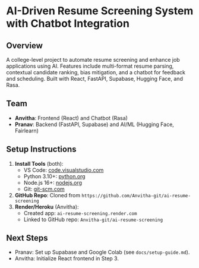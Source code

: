 # AI-Driven Resume Screening System with Chatbot Integration

## Overview
A college-level project to automate resume screening and enhance job applications using AI. Features include multi-format resume parsing, contextual candidate ranking, bias mitigation, and a chatbot for feedback and scheduling. Built with React, FastAPI, Supabase, Hugging Face, and Rasa.

## Team
- **Anvitha**: Frontend (React) and Chatbot (Rasa)
- **Pranav**: Backend (FastAPI, Supabase) and AI/ML (Hugging Face, Fairlearn)

## Setup Instructions
1. **Install Tools** (both):
   - VS Code: [code.visualstudio.com](https://code.visualstudio.com/)
   - Python 3.10+: [python.org](https://www.python.org/downloads/)
   - Node.js 16+: [nodejs.org](https://nodejs.org/)
   - Git: [git-scm.com](https://git-scm.com/)
2. **GitHub Repo**: Cloned from `https://github.com/Anvitha-git/ai-resume-screening`
3. **Render/Heroku** (Anvitha):
   - Created app: `ai-resume-screening.render.com`
   - Linked to GitHub repo: `Anvitha-git/ai-resume-screening`

## Next Steps
- Pranav: Set up Supabase and Google Colab (see `docs/setup-guide.md`).
- Anvitha: Initialize React frontend in Step 3.